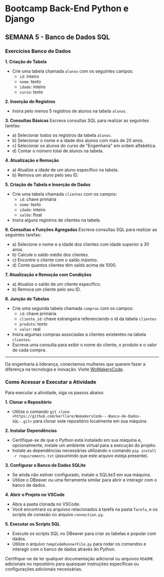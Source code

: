 # Bootcamp Back-End Python e Django

## SEMANA 5 - Banco de Dados SQL

### Exercícios Banco de Dados

**1. Criação de Tabela**
- Crie uma tabela chamada `alunos` com os seguintes campos:
  - `id`: inteiro
  - `nome`: texto
  - `idade`: inteiro
  - `curso`: texto

**2. Inserção de Registros**
- Insira pelo menos 5 registros de alunos na tabela `alunos`.

**3. Consultas Básicas**
Escreva consultas SQL para realizar as seguintes tarefas:
  - a) Selecionar todos os registros da tabela `alunos`.
  - b) Selecionar o nome e a idade dos alunos com mais de 20 anos.
  - c) Selecionar os alunos do curso de "Engenharia" em ordem alfabética.
  - d) Contar o número total de alunos na tabela.

**4. Atualização e Remoção**
  - a) Atualize a idade de um aluno específico na tabela.
  - b) Remova um aluno pelo seu ID.

**5. Criação de Tabela e Inserção de Dados**
- Crie uma tabela chamada `clientes` com os campos:
  - `id`: chave primária
  - `nome`: texto
  - `idade`: inteiro
  - `saldo`: float
- Insira alguns registros de clientes na tabela.

**6. Consultas e Funções Agregadas**
Escreva consultas SQL para realizar as seguintes tarefas:
  - a) Selecione o nome e a idade dos clientes com idade superior a 30 anos.
  - b) Calcule o saldo médio dos clientes.
  - c) Encontre o cliente com o saldo máximo.
  - d) Conte quantos clientes têm saldo acima de 1000.

**7. Atualização e Remoção com Condições**
  - a) Atualize o saldo de um cliente específico.
  - b) Remova um cliente pelo seu ID.

**8. Junção de Tabelas**
- Crie uma segunda tabela chamada `compras` com os campos:
  - `id`: chave primária
  - `cliente_id`: chave estrangeira referenciando o id da tabela `clientes`
  - `produto`: texto
  - `valor`: real
- Insira algumas compras associadas a clientes existentes na tabela `clientes`.
- Escreva uma consulta para exibir o nome do cliente, o produto e o valor de cada compra.

---

Da engenharia à liderança, conectamos mulheres que querem fazer a diferença na tecnologia e inovação. Visite [WoMakersCode](http://womakerscode.org).

### Como Acessar e Executar a Atividade

Para executar a atividade, siga os passos abaixo:

**1. Clonar o Repositório**
   - Utilize o comando `git clone <https://github.com/kerllare/WomakersCode---Banco-de-Dados-SQL-.git>` para clonar este repositório localmente em sua máquina.

**2. Instalar Dependências**
   - Certifique-se de que o Python está instalado em sua máquina e, opcionalmente, instale um ambiente virtual para a execução do projeto.
   - Instale as dependências necessárias utilizando o comando `pip install -r requirements.txt` (assumindo que este arquivo esteja presente).

**3. Configurar o Banco de Dados SQLite**
   - Se ainda não estiver configurado, instale o SQLite3 em sua máquina.
   - Utilize o DBeaver ou uma ferramenta similar para abrir e interagir com o banco de dados.

**4. Abrir o Projeto no VSCode**
   - Abra a pasta clonada no VSCode.
   - Você encontrará os arquivos relacionados à tarefa na pasta `Tarefa`, e os scripts de conexão no arquivo `connection.py`.

**5. Executar os Scripts SQL**
   - Execute os scripts SQL no DBeaver para criar as tabelas e popular com dados.
   - Utilize o arquivo `tempCodeRunnerFile.py` para rodar os comandos e interagir com o banco de dados através do Python.

Certifique-se de ler qualquer documentação adicional ou arquivos `README` adicionais no repositório para quaisquer instruções específicas ou configurações adicionais necessárias.
